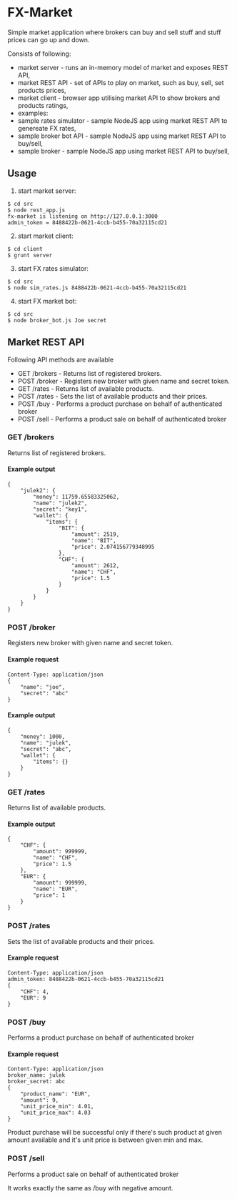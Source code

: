 FX-Market
=========

Simple market application where brokers can buy and sell stuff and stuff prices can go up and down.

Consists of following:
 - market server - runs an in-memory model of market and exposes REST API,
 - market REST API - set of APIs to play on market, such as buy, sell, set products prices,
 - market client - browser app utilising market API to show brokers and products ratings,
 - examples:
  - sample rates simulator - sample NodeJS app using market REST API to genereate FX rates,
  - sample broker bot API - sample NodeJS app using market REST API to buy/sell,
  - sample broker - sample NodeJS app using market REST API to buy/sell,
  
Usage
-----

1. start market server:

```
$ cd src
$ node rest_app.js
fx-market is listening on http://127.0.0.1:3000
admin_token = 8488422b-0621-4ccb-b455-70a32115cd21
```
    
2. start market client:

```
$ cd client
$ grunt server
``` 

3. start FX rates simulator:

```
$ cd src
$ node sim_rates.js 8488422b-0621-4ccb-b455-70a32115cd21
```

4. start FX market bot:

```
$ cd src
$ node broker_bot.js Joe secret
```

Market REST API
---------------

Following API methods are available
 - GET /brokers - Returns list of registered brokers.
 - POST /broker - Registers new broker with given name and secret token.
 - GET /rates - Returns list of available products.
 - POST /rates - Sets the list of available products and their prices.
 - POST /buy - Performs a product purchase on behalf of authenticated broker
 - POST /sell - Performs a product sale on behalf of authenticated broker

### GET /brokers
Returns list of registered brokers.

#### Example output
```
{
    "julek2": {
        "money": 11759.65583325062, 
        "name": "julek2", 
        "secret": "key1", 
        "wallet": {
            "items": {
                "BIT": {
                    "amount": 2519, 
                    "name": "BIT", 
                    "price": 2.074156779348995
                }, 
                "CHF": {
                    "amount": 2612, 
                    "name": "CHF", 
                    "price": 1.5
                }
            }
        }
    }
}
```

### POST /broker
Registers new broker with given name and secret token.

#### Example request
```
Content-Type: application/json
{
    "name": "joe",
    "secret": "abc"
}
```

#### Example output
```
{
    "money": 1000, 
    "name": "julek", 
    "secret": "abc", 
    "wallet": {
        "items": {}
    }
}
```

### GET /rates
Returns list of available products.

#### Example output
```
{
    "CHF": {
        "amount": 999999, 
        "name": "CHF", 
        "price": 1.5
    }, 
    "EUR": {
        "amount": 999999, 
        "name": "EUR", 
        "price": 1
    }
}
```

### POST /rates
Sets the list of available products and their prices.

#### Example request
```
Content-Type: application/json
admin_token: 8488422b-0621-4ccb-b455-70a32115cd21
{
    "CHF": 4,
    "EUR": 9
}
```

### POST /buy
Performs a product purchase on behalf of authenticated broker

#### Example request
```
Content-Type: application/json
broker_name: julek
broker_secret: abc
{
    "product_name": "EUR",
    "amount": 9,
    "unit_price_min": 4.01,
    "unit_price_max": 4.03
}
```

Product purchase will be successful only if there's such product at given
amount available and it's unit price is between given min and max.


### POST /sell
Performs a product sale on behalf of authenticated broker

It works exactly the same as /buy with negative amount.